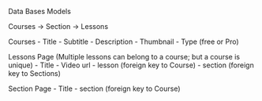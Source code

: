 Data Bases Models

Courses -> Section -> Lessons

Courses
    - Title
    - Subtitle
    - Description 
    - Thumbnail
    - Type (free or Pro)

Lessons Page (Multiple lessons can belong to a course; but a course is unique)
    - Title
    - Video url
    - lesson (foreign key to Course)
    - section (foreign key to Sections)

Section Page
    - Title
    - section (foreign key to Course)
